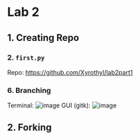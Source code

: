 # Lab 2

## 1. Creating Repo
### 2. `first.py`
Repo: https://github.com/Xyrothyl/lab2part1

### 6. Branching
Terminal:
![image](https://user-images.githubusercontent.com/10250444/171884140-a84a8788-3d8a-4e72-a72f-7a085d2eb69b.png)
GUI (gitk):
![image](https://user-images.githubusercontent.com/10250444/171884438-a3820ff4-9ba1-42b3-9c56-61f990e69a06.png)

## 2. Forking
